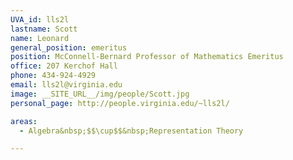 ```yaml
---
UVA_id: lls2l
lastname: Scott
name: Leonard
general_position: emeritus
position: McConnell-Bernard Professor of Mathematics Emeritus
office: 207 Kerchof Hall
phone: 434-924-4929
email: lls2l@virginia.edu
image: __SITE_URL__/img/people/Scott.jpg
personal_page: http://people.virginia.edu/~lls2l/

areas:
  - Algebra&nbsp;$$\cup$$&nbsp;Representation Theory

---
```


